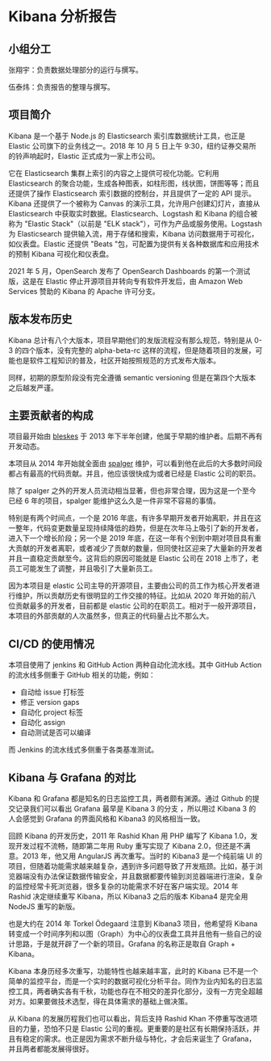 # Kibana 分析报告

## 小组分工

张翔宇：负责数据处理部分的运行与撰写。

伍泰炜：负责报告的整理与撰写。

## 项目简介

Kibana 是一个基于 Node.js 的 Elasticsearch 索引库数据统计工具，也正是 Elastic 公司旗下的业务线之一。2018 年 10 月 5 日上午 9:30，纽约证券交易所的铃声响起时，Elastic 正式成为一家上市公司。

它在 Elasticsearch 集群上索引的内容之上提供可视化功能。它利用 Elasticsearch 的聚合功能，生成各种图表，如柱形图，线状图，饼图等等；而且还提供了操作 Elasticsearch 索引数据的控制台，并且提供了一定的 API 提示。Kibana 还提供了一个被称为 Canvas 的演示工具，允许用户创建幻灯片，直接从 Elasticsearch 中获取实时数据。Elasticsearch、Logstash 和 Kibana 的组合被称为 "Elastic Stack"（以前是 "ELK stack"），可作为产品或服务使用。Logstash 为 Elasticsearch 提供输入流，用于存储和搜索，Kibana 访问数据用于可视化，如仪表盘。Elastic 还提供 "Beats "包，可配置为提供有关各种数据库和应用技术的预制 Kibana 可视化和仪表盘。

2021 年 5 月，OpenSearch 发布了 OpenSearch Dashboards 的第一个测试版，这是在 Elastic 停止开源项目并转向专有软件开发后，由 Amazon Web Services 赞助的 Kibana 的 Apache 许可分支。

## 版本发布历史

Kibana 总计有八个大版本，项目早期他们的发版流程没有那么规范，特别是从 0-3 的四个版本，没有完整的 alpha-beta-rc 这样的流程，但是随着项目的发展，可能也是软件工程知识的普及，社区开始按照规范的方式发布大版本。

同样，初期的原型阶段没有完全遵循 semantic versioning 但是在第四个大版本之后越发严谨。

## 主要贡献者的构成

项目最开始由 [bleskes](https://github.com/bleskes) 于 2013 年下半年创建，他属于早期的维护者。后期不再有开发动态。

本项目从 2014 年开始就全面由 [spalger](https://github.com/spalger) 维护，可以看到他在此后的大多数时间段都占有最高的代码贡献。并且，他应该很快成为或者已经是 Elastic 公司的职员。

除了 spalger 之外的开发人员流动相当显著，但也非常合理，因为这是一个至今已经 6 年的项目，spalger 能维护这么久是一件非常不容易的事情。

特别是有两个时间点，一个是 2016 年底，有许多早期开发者开始离职，并且在这一整年，代码变更数量呈现持续降低的趋势，但是在次年马上吸引了新的开发者，进入下一个增长阶段；另一个是 2019 年底，在这一年有个别到中期对项目具有重大贡献的开发者离职，或者减少了贡献的数量，但同使社区迎来了大量新的开发者并且一直稳定贡献至今。这背后的原因可能就是 Elastic 公司在 2018 上市了，老员工可能发生了调整，并且吸引了大量新员工。

因为本项目是 elastic 公司主导的开源项目，主要由公司的员工作为核心开发者进行维护，所以贡献历史有很明显的工作交接的特征。比如从 2020 年开始的前八位贡献最多的开发者，目前都是 elastic 公司的在职员工。相对于一般开源项目，本项目的外部贡献的人次虽然多，但真正的代码量占比不那么大。

## CI/CD 的使用情况

本项目使用了 jenkins 和 GitHub Action 两种自动化流水线。其中 GitHub Action 的流水线多侧重于 GitHub 相关的功能，例如：

- 自动给 issue 打标签
- 修正 version gaps
- 自动化 project 标签
- 自动化 assign
- 自动测试是否可以编译

而 Jenkins 的流水线式多侧重于各类基准测试。

## Kibana 与 Grafana 的对比

Kibana 和 Grafana 都是知名的日志监控工具，两者颇有渊源。通过 Github 的提交记录我们可以看出 Grafana 最早是 Kibana 3 的分支 ，所以用过 Kibana 3 的人会感觉到 Grafana 的界面风格和 Kibana3 的风格相当一致。

回顾 Kibana 的开发历史，2011 年 Rashid Khan 用 PHP 编写了 Kibana 1.0，发现开发过程不流畅，随即第二年用 Ruby 重写实现了 Kibana 2.0，但还是不满意。2013 年，他又用 AngularJS 再次重写。当时的 Kibana3 是一个纯前端 UI 的项目，但随着功能需求越来越复杂，遇到许多问题导致了开发瓶颈。比如，基于浏览器端没有办法保证数据传输安全，并且数据都要传输到浏览器端进行渲染，复杂的监控经常卡死浏览器，很多复杂的功能需求不好在客户端实现。2014 年 Rashid 决定继续重写 Kibana，所以 Kibana3 之后的版本 Kibana4 是完全用 NodeJS 重写的新版。

也是大约在 2014 年 Torkel Ödegaard 注意到 Kibana3 项目，他希望将 Kibana 转变成一个时间序列和以图（Graph）为中心的仪表盘工具并且他有一些自己的设计思路，于是就开辟了一个新的项目。Grafana 的名称正是取自 Graph + Kibana。

Kibana 本身历经多次重写，功能特性也越来越丰富，此时的 Kibana 已不是一个简单的监控平台，而是一个实时的数据可视化分析平台。同作为业内知名的日志监控工具，两者确实各有千秋，功能也存在不相交的差异化部分，没有一方完全超越对方。如果要做技术选型，得在具体需求的基础上做决策。

从 Kibana 的发展历程我们也可以看出，背后支持 Rashid Khan 不停重写改进项目的力量，恐怕不只是 Elastic 公司的重视。更重要的是社区有长期保持活跃，并且有稳定的需求。也正是因为需求不断升级与特化，才会后来诞生了 Grafana，并且两者都能发展得很好。
